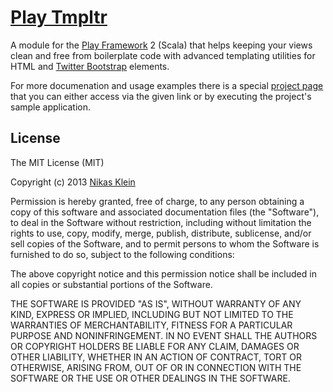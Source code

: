 # [Play Tmpltr][1]

A module for the [Play Framework][2] 2 (Scala) that helps keeping your views clean and free from boilerplate code with
advanced templating utilities for HTML and [Twitter Bootstrap][3] elements.

For more documenation and usage examples there is a special [project page][1] that you can either access via the given
link or by executing the project's sample application.

## License

The MIT License (MIT)

Copyright (c) 2013 [Nikas Klein](mailto:my.taig@gmail.com)

Permission is hereby granted, free of charge, to any person obtaining a copy
of this software and associated documentation files (the "Software"), to deal
in the Software without restriction, including without limitation the rights
to use, copy, modify, merge, publish, distribute, sublicense, and/or sell
copies of the Software, and to permit persons to whom the Software is
furnished to do so, subject to the following conditions:

The above copyright notice and this permission notice shall be included in
all copies or substantial portions of the Software.

THE SOFTWARE IS PROVIDED "AS IS", WITHOUT WARRANTY OF ANY KIND, EXPRESS OR
IMPLIED, INCLUDING BUT NOT LIMITED TO THE WARRANTIES OF MERCHANTABILITY,
FITNESS FOR A PARTICULAR PURPOSE AND NONINFRINGEMENT. IN NO EVENT SHALL THE
AUTHORS OR COPYRIGHT HOLDERS BE LIABLE FOR ANY CLAIM, DAMAGES OR OTHER
LIABILITY, WHETHER IN AN ACTION OF CONTRACT, TORT OR OTHERWISE, ARISING FROM,
OUT OF OR IN CONNECTION WITH THE SOFTWARE OR THE USE OR OTHER DEALINGS IN
THE SOFTWARE.

  [1]: http://taig.github.io/Play-Tmpltr
  [2]: http://www.playframework.com
  [3]: http://twitter.github.io/bootstrap
